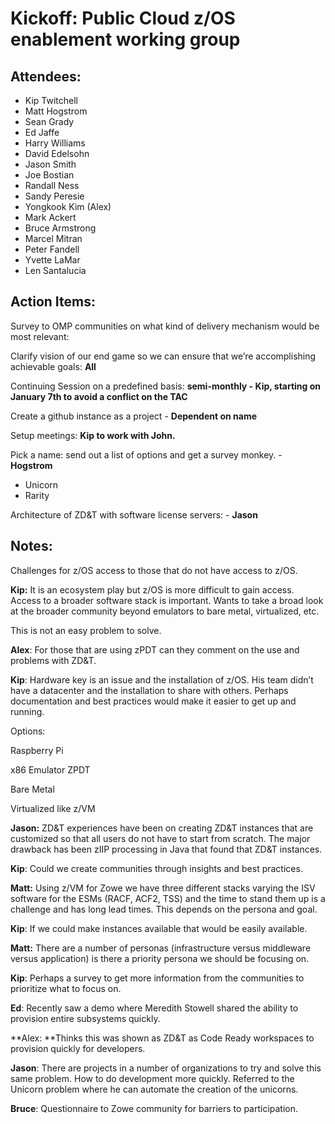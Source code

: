 # Kickoff: Public Cloud z/OS enablement working group


## Attendees:



*   Kip Twitchell
*   Matt Hogstrom
*   Sean Grady
*   Ed Jaffe
*   Harry Williams
*   David Edelsohn
*   Jason Smith
*   Joe Bostian
*   Randall Ness
*   Sandy Peresie
*   Yongkook Kim (Alex) 
*   Mark Ackert
*   Bruce Armstrong
*   Marcel Mitran
*   Peter Fandell
*   Yvette LaMar
*   Len Santalucia


## Action Items:

Survey to OMP communities on what kind of delivery mechanism would be most relevant: 

Clarify vision of our end game so we can ensure that we’re accomplishing achievable goals: **All**

Continuing Session on a predefined basis: **semi-monthly - Kip, starting on January 7th to avoid a conflict on the TAC**

Create a github instance as a project - **Dependent on name**

Setup meetings: **Kip to work with John.**

Pick a name:  send out a list of options and get a survey monkey.  - **Hogstrom**



*   Unicorn
*   Rarity

Architecture of ZD&T with software license servers: - **Jason**


## Notes:

Challenges for z/OS access to those that do not have access to z/OS.  

**Kip:** It is an ecosystem play but z/OS is more difficult to gain access.  Access to a broader software stack is important.  Wants to take a broad look at the broader community beyond emulators to bare metal, virtualized, etc.

This is not an easy problem to solve.

**Alex**: For those that are using zPDT can they comment on the use and problems with ZD&T.

**Kip**: Hardware key is an issue and the installation of z/OS.  His team didn’t have a datacenter and the installation to share with others.  Perhaps documentation and best practices would make it easier to get up and running.

Options: 

Raspberry Pi

x86 Emulator ZPDT

Bare Metal

Virtualized like z/VM

**Jason:** ZD&T experiences have been on creating ZD&T instances that are customized so that all users do not have to start from scratch.  The major drawback has been zIIP processing in Java that found that ZD&T instances.

**Kip**: Could we create communities through insights and best practices.

**Matt:**  Using z/VM for Zowe we have three different stacks varying the ISV software for the ESMs (RACF, ACF2, TSS) and the time to stand them up is a challenge and has long lead times.  This depends on the persona and goal.

**Kip**: If we could make instances available that would be easily available.  

**Matt:** There are a number of personas (infrastructure versus middleware versus application) is there a priority persona we should be focusing on.

**Kip**: Perhaps a survey to get more information from the communities to prioritize what to focus on.

**Ed**: Recently saw a demo where Meredith Stowell shared the ability to provision entire subsystems quickly.  

**Alex: **Thinks this was shown as ZD&T as Code Ready workspaces to provision quickly for developers.

**Jason**: There are projects in a number of organizations to try and solve this same problem.  How to do development more quickly.   Referred to the Unicorn problem where he can automate the creation of the unicorns.

**Bruce**: Questionnaire to Zowe community for barriers to participation.
